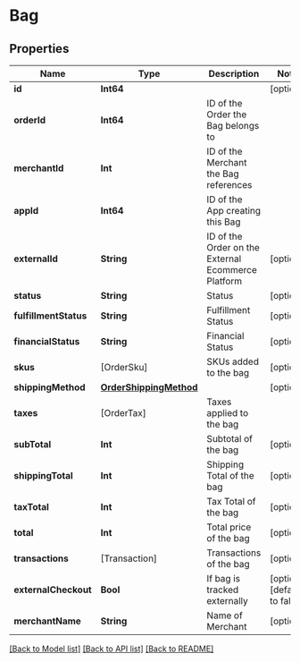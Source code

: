 # Bag

## Properties
Name | Type | Description | Notes
------------ | ------------- | ------------- | -------------
**id** | **Int64** |  | [optional] 
**orderId** | **Int64** | ID of the Order the Bag belongs to | 
**merchantId** | **Int** | ID of the Merchant the Bag references | 
**appId** | **Int64** | ID of the App creating this Bag | 
**externalId** | **String** | ID of the Order on the External Ecommerce Platform | [optional] 
**status** | **String** | Status | [optional] 
**fulfillmentStatus** | **String** | Fulfillment Status | [optional] 
**financialStatus** | **String** | Financial Status | [optional] 
**skus** | [OrderSku] | SKUs added to the bag | [optional] 
**shippingMethod** | [**OrderShippingMethod**](OrderShippingMethod.md) |  | [optional] 
**taxes** | [OrderTax] | Taxes applied to the bag | 
**subTotal** | **Int** | Subtotal of the bag | [optional] 
**shippingTotal** | **Int** | Shipping Total of the bag | [optional] 
**taxTotal** | **Int** | Tax Total of the bag | [optional] 
**total** | **Int** | Total price of the bag | [optional] 
**transactions** | [Transaction] | Transactions of the bag | [optional] 
**externalCheckout** | **Bool** | If bag is tracked externally | [optional] [default to false]
**merchantName** | **String** | Name of Merchant | [optional] 

[[Back to Model list]](../README.md#documentation-for-models) [[Back to API list]](../README.md#documentation-for-api-endpoints) [[Back to README]](../README.md)


